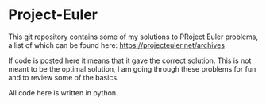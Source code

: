 ﻿# Project-Euler
This git repository contains some of my solutions to PRoject Euler problems, a list of which can be found here: https://projecteuler.net/archives

If code is posted here it means that it gave the correct solution. This is not meant to be the optimal solution, I am going through these problems for fun and to review some of the basics.

All code here is written in python.

